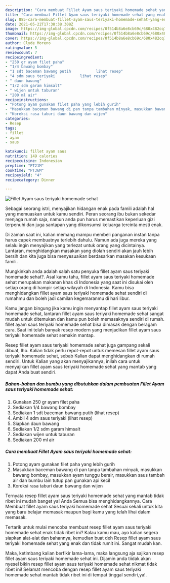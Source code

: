 ```yaml
---
description: "Cara membuat Fillet Ayam saus teriyaki homemade sehat yang enak Untuk Jualan"
title: "Cara membuat Fillet Ayam saus teriyaki homemade sehat yang enak Untuk Jualan"
slug: 885-cara-membuat-fillet-ayam-saus-teriyaki-homemade-sehat-yang-enak-untuk-jualan
date: 2021-05-22T17:38:38.308Z
image: https://img-global.cpcdn.com/recipes/0f514b8a6e8cb69c/680x482cq70/fillet-ayam-saus-teriyaki-homemade-sehat-foto-resep-utama.jpg
thumbnail: https://img-global.cpcdn.com/recipes/0f514b8a6e8cb69c/680x482cq70/fillet-ayam-saus-teriyaki-homemade-sehat-foto-resep-utama.jpg
cover: https://img-global.cpcdn.com/recipes/0f514b8a6e8cb69c/680x482cq70/fillet-ayam-saus-teriyaki-homemade-sehat-foto-resep-utama.jpg
author: Clyde Moreno
ratingvalue: 5
reviewcount: 7
recipeingredient:
- "250 gr ayam filet paha"
- "1/4 bawang bombay"
- "1 sdt baceman bawang putih           lihat resep"
- "4 sdm saus teriyaki           lihat resep"
- " daun bawang"
- "1/2 sdm garam himsalt"
- " wijen untuk taburan"
- "200 ml air"
recipeinstructions:
- "Potong ayam gunakan filet paha yang lebih gurih"
- "Masukkan baceman bawang di pan tanpa tambahan minyak, masukkan bawang bombay, masukkan ayam tunggu berair, masukkan saus tambah air dan bumbu lain tutup pan gunakan api kecil"
- "Koreksi rasa taburi daun bawang dan wijen"
categories:
- Resep
tags:
- fillet
- ayam
- saus

katakunci: fillet ayam saus 
nutrition: 149 calories
recipecuisine: Indonesian
preptime: "PT21M"
cooktime: "PT36M"
recipeyield: "4"
recipecategory: Dinner

---
```



![Fillet Ayam saus teriyaki homemade sehat](https://img-global.cpcdn.com/recipes/0f514b8a6e8cb69c/680x482cq70/fillet-ayam-saus-teriyaki-homemade-sehat-foto-resep-utama.jpg)

Sebagai seorang istri, menyajikan hidangan enak pada famili adalah hal yang memuaskan untuk kamu sendiri. Peran seorang ibu bukan sekedar menjaga rumah saja, namun anda pun harus memastikan keperluan gizi terpenuhi dan juga santapan yang dikonsumsi keluarga tercinta mesti enak.

Di zaman  saat ini, kalian memang mampu membeli panganan instan tanpa harus capek membuatnya terlebih dahulu. Namun ada juga mereka yang selalu ingin menyajikan yang terlezat untuk orang yang dicintainya. Lantaran, menghidangkan masakan yang diolah sendiri akan jauh lebih bersih dan kita juga bisa menyesuaikan berdasarkan masakan kesukaan famili. 



Mungkinkah anda adalah salah satu penyuka fillet ayam saus teriyaki homemade sehat?. Asal kamu tahu, fillet ayam saus teriyaki homemade sehat merupakan makanan khas di Indonesia yang saat ini disukai oleh setiap orang di hampir setiap wilayah di Indonesia. Kamu bisa menghidangkan fillet ayam saus teriyaki homemade sehat sendiri di rumahmu dan boleh jadi camilan kegemaranmu di hari libur.

Kamu jangan bingung jika kamu ingin menyantap fillet ayam saus teriyaki homemade sehat, lantaran fillet ayam saus teriyaki homemade sehat sangat mudah untuk ditemukan dan kamu pun boleh memasaknya sendiri di rumah. fillet ayam saus teriyaki homemade sehat bisa dimasak dengan beragam cara. Saat ini telah banyak resep modern yang menjadikan fillet ayam saus teriyaki homemade sehat semakin mantap.

Resep fillet ayam saus teriyaki homemade sehat juga gampang sekali dibuat, lho. Kalian tidak perlu repot-repot untuk memesan fillet ayam saus teriyaki homemade sehat, sebab Kalian dapat menghidangkan di rumah sendiri. Untuk Kalian yang akan menyajikannya, inilah cara untuk menyajikan fillet ayam saus teriyaki homemade sehat yang mantab yang dapat Anda buat sendiri.

<!--inarticleads1-->

##### Bahan-bahan dan bumbu yang dibutuhkan dalam pembuatan Fillet Ayam saus teriyaki homemade sehat:

1. Gunakan 250 gr ayam filet paha
1. Sediakan 1/4 bawang bombay
1. Sediakan 1 sdt baceman bawang putih           (lihat resep)
1. Ambil 4 sdm saus teriyaki           (lihat resep)
1. Siapkan  daun bawang
1. Sediakan 1/2 sdm garam himsalt
1. Sediakan  wijen untuk taburan
1. Sediakan 200 ml air




<!--inarticleads2-->

##### Cara membuat Fillet Ayam saus teriyaki homemade sehat:

1. Potong ayam gunakan filet paha yang lebih gurih
1. Masukkan baceman bawang di pan tanpa tambahan minyak, masukkan bawang bombay, masukkan ayam tunggu berair, masukkan saus tambah air dan bumbu lain tutup pan gunakan api kecil
1. Koreksi rasa taburi daun bawang dan wijen




Ternyata resep fillet ayam saus teriyaki homemade sehat yang mantab tidak ribet ini mudah banget ya! Anda Semua bisa menghidangkannya. Cara Membuat fillet ayam saus teriyaki homemade sehat Sesuai sekali untuk kita yang baru belajar memasak maupun bagi kamu yang telah lihai dalam memasak.

Tertarik untuk mulai mencoba membuat resep fillet ayam saus teriyaki homemade sehat enak tidak ribet ini? Kalau kamu mau, ayo kalian segera siapkan alat-alat dan bahannya, kemudian buat deh Resep fillet ayam saus teriyaki homemade sehat yang enak dan tidak rumit ini. Sangat mudah kan. 

Maka, ketimbang kalian berfikir lama-lama, maka langsung aja sajikan resep fillet ayam saus teriyaki homemade sehat ini. Dijamin anda tiidak akan nyesel bikin resep fillet ayam saus teriyaki homemade sehat nikmat tidak ribet ini! Selamat mencoba dengan resep fillet ayam saus teriyaki homemade sehat mantab tidak ribet ini di tempat tinggal sendiri,ya!.

